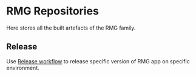 # RMG Repositories

Here stores all the built artefacts of the RMG family.

## Release

Use [Release workflow](https://github.com/uat-railmapgen/rmg-repositories/actions/workflows/release.yml) to release specific version of RMG app on specific environment. 

